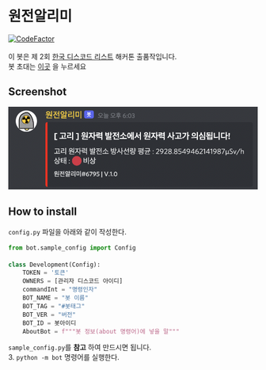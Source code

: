 # 원전알리미
[![CodeFactor](https://www.codefactor.io/repository/github/ajb3296/nuclear_alarm/badge)](https://www.codefactor.io/repository/github/ajb3296/nuclear_alarm)<br><br>
이 봇은 제 2회 [한국 디스코드 리스트](https://koreanbots.dev/https://koreanbots.dev/) 해커톤 출품작입니다.<br>
봇 초대는 [이곳](https://discord.com/oauth2/authorize?client_id=923937385727811585&permissions=149504&scope=bot) 을 누르세요

## Screenshot
![test_screenshot](https://github.com/ajb3296/Nuclear_alarm/blob/main/image/스크린샷%202021-12-25%20오후%206.10.14.png?raw=true)

## How to install

`config.py` 파일을 아래와 같이 작성한다.
```python
from bot.sample_config import Config

class Development(Config):
    TOKEN = '토큰'
    OWNERS = [관리자 디스코드 아이디]
    commandInt = "명령인자"
    BOT_NAME = "봇 이름"
    BOT_TAG = "#봇태그"
    BOT_VER = "버전"
    BOT_ID = 봇아이디
    AboutBot = f"""봇 정보(about 명령어)에 넣을 말"""
```
`sample_config.py`를 **참고** 하여 만드시면 됩니다.<br>
3. `python -m bot` 명령어를 실행한다.
